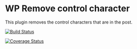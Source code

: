 # WP Remove control character

This plugin removes the control characters that are in the post.

[![Build
Status](https://travis-ci.org/ackintosh/wp-remove-control-character.svg?branch=master)](https://travis-ci.org/ackintosh/wp-remove-control-character)

[![Coverage
Status](https://coveralls.io/repos/ackintosh/wp-remove-control-character/badge.png)](https://coveralls.io/r/ackintosh/wp-remove-control-character)

